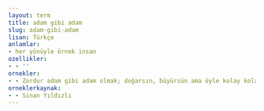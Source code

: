 ```yaml
---
layout: term
title: adam gibi adam
slug: adam-gibi-adam
lisan: Türkçe
anlamlar:
- her yönüyle örnek insan
ozellikler:
- - ''
ornekler:
- - Zordur adam gibi adam olmak; doğarsın, büyürsün ama öyle kolay kolay adam olamazsın.
orneklerkaynak:
- - Sinan Yıldızlı
---
```


